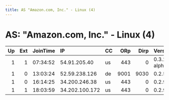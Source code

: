```yaml
---
title: AS "Amazon.com, Inc." - Linux (4)
---
```


# AS: "Amazon.com, Inc." - Linux (4)

|   Up |   Ext | JoinTime   | IP             | CC   |   ORp |   Dirp | Version       | Contact              | Nickname     |   eFamMembers |
|-----:|------:|:-----------|:---------------|:-----|------:|-------:|:--------------|:---------------------|:-------------|--------------:|
|    1 |     1 | 07:34:52   | 54.91.205.40   | us   |   443 |      0 | 0.3.2.4-alpha | support@smashlabs.io | Smashlabsio2 |             3 |
|    1 |     0 | 13:03:24   | 52.59.238.126  | de   |  9001 |   9030 | 0.2.5.14      | None                 | Moep         |             1 |
|    1 |     0 | 16:14:25   | 34.200.246.38  | us   |   443 |      0 | 0.2.9.12      | None                 | therealgd1   |             1 |
|    1 |     1 | 18:03:59   | 34.202.100.172 | us   |   443 |      0 | 0.2.9.12      | None                 | therealgd2   |             1 |
